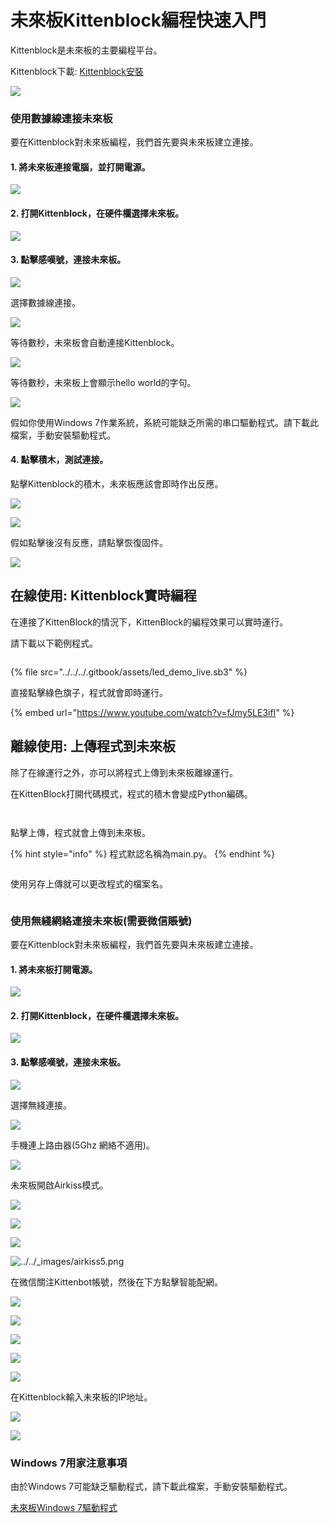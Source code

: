 # 未來板Kittenblock編程快速入門

Kittenblock是未來板的主要編程平台。

Kittenblock下載: [Kittenblock安裝](../../../programmingplatforms/kittenblock/kttenblockgreen.md)

![](https://kittenbothk.readthedocs.io/en/latest/\_images/kbbanner10.png)

### 使用數據線連接未來板

要在Kittenblock對未來板編程，我們首先要與未來板建立連接。

#### 1. 將未來板連接電腦，並打開電源。

![](https://kittenbothk.readthedocs.io/en/latest/\_images/usb.png)

#### 2. 打開Kittenblock，在硬件欄選擇未來板。

![](https://kittenbothk.readthedocs.io/en/latest/\_images/kittenblock11.png)

#### 3. 點擊感嘆號，連接未來板。

![](https://kittenbothk.readthedocs.io/en/latest/\_images/kittenblock2.png)

選擇數據線連接。

![](https://kittenbothk.readthedocs.io/en/latest/\_images/connect\_usb.png)

等待數秒，未來板會自動連接Kittenblock。

![](https://kittenbothk.readthedocs.io/en/latest/\_images/kittenblock31.png)

等待數秒，未來板上會顯示hello world的字句。

![](https://kittenbothk.readthedocs.io/en/latest/\_images/kittenblock4.jpg)

假如你使用Windows 7作業系統，系統可能缺乏所需的串口驅動程式。請下載此檔案，手動安裝驅動程式。

#### 4. 點擊積木，測試連接。

點擊Kittenblock的積木，未來板應該會即時作出反應。

![](https://kittenbothk.readthedocs.io/en/latest/\_images/kittenblock5.png)

![](https://kittenbothk.readthedocs.io/en/latest/\_images/kittenblock6.jpg)

假如點擊後沒有反應，請點擊恢復固件。

![](https://kittenbothk.readthedocs.io/en/latest/\_images/kittenblock7.png)

## 在線使用: Kittenblock實時編程

在連接了KittenBlock的情況下，KittenBlock的編程效果可以實時運行。

請下載以下範例程式。

<figure><img src="../../../.gitbook/assets/image (33).png" alt=""><figcaption></figcaption></figure>

{% file src="../../../.gitbook/assets/led_demo_live.sb3" %}

直接點擊綠色旗子，程式就會即時運行。

{% embed url="https://www.youtube.com/watch?v=fJmy5LE3ifI" %}

## 離線使用: 上傳程式到未來板

除了在線運行之外，亦可以將程式上傳到未來板離線運行。

在KittenBlock打開代碼模式，程式的積木會變成Python編碼。

<figure><img src="../../../.gitbook/assets/image (30).png" alt=""><figcaption></figcaption></figure>

<figure><img src="../../../.gitbook/assets/image (36).png" alt=""><figcaption></figcaption></figure>

點擊上傳，程式就會上傳到未來板。

{% hint style="info" %}
程式默認名稱為main.py。
{% endhint %}

<figure><img src="../../../.gitbook/assets/image (38).png" alt=""><figcaption></figcaption></figure>

使用另存上傳就可以更改程式的檔案名。

<figure><img src="../../../.gitbook/assets/image (37).png" alt=""><figcaption></figcaption></figure>

### 使用無綫網絡連接未來板(需要微信賬號)

要在Kittenblock對未來板編程，我們首先要與未來板建立連接。

#### 1. 將未來板打開電源。

![](https://kittenbothk.readthedocs.io/en/latest/\_images/usb.png)

#### 2. 打開Kittenblock，在硬件欄選擇未來板。

![](https://kittenbothk.readthedocs.io/en/latest/\_images/kittenblock11.png)

#### 3. 點擊感嘆號，連接未來板。

![](https://kittenbothk.readthedocs.io/en/latest/\_images/kittenblock2.png)

選擇無綫連接。

![](https://kittenbothk.readthedocs.io/en/latest/\_images/connect\_usb.png)

手機連上路由器(5Ghz 網絡不適用)。

![](https://kittenbothk.readthedocs.io/en/latest/\_images/airkiss1.png)

未來板開啟Airkiss模式。

![](https://kittenbothk.readthedocs.io/en/latest/\_images/airkiss2.png)

![](https://kittenbothk.readthedocs.io/en/latest/\_images/airkiss3.png)

![](https://kittenbothk.readthedocs.io/en/latest/\_images/airkiss4.png)

![../../\_images/airkiss5.png](https://kittenbothk.readthedocs.io/en/latest/\_images/airkiss5.png)

在微信關注Kittenbot帳號，然後在下方點擊智能配網。

![](https://kittenbothk.readthedocs.io/en/latest/\_images/airkiss6.png)

![](https://kittenbothk.readthedocs.io/en/latest/\_images/airkiss7.png)

![](https://kittenbothk.readthedocs.io/en/latest/\_images/airkiss8.png)

![](https://kittenbothk.readthedocs.io/en/latest/\_images/airkiss9.png)

![](https://kittenbothk.readthedocs.io/en/latest/\_images/airkiss10.png)

在Kittenblock輸入未來板的IP地址。

![](https://kittenbothk.readthedocs.io/en/latest/\_images/airkiss11.png)

![](https://kittenbothk.readthedocs.io/en/latest/\_images/airkiss12.png)

### Windows 7用家注意事項

由於Windows 7可能缺乏驅動程式，請下載此檔案，手動安裝驅動程式。

[未來板Windows 7驅動程式](https://drive.google.com/file/d/1Ldx1baDITzg-bHGvWpbgyQ0NdWDFdGD4/view?usp=sharing)
